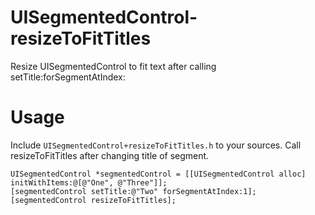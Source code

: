 UISegmentedControl-resizeToFitTitles
====================================

Resize UISegmentedControl to fit text after calling setTitle:forSegmentAtIndex:

Usage
=====

Include `UISegmentedControl+resizeToFitTitles.h` to your sources.
Call resizeToFitTitles after changing title of segment.

    UISegmentedControl *segmentedControl = [[UISegmentedControl alloc] initWithItems:@[@"One", @"Three"]];
    [segmentedControl setTitle:@"Two" forSegmentAtIndex:1];
    [segmentedControl resizeToFitTitles];

